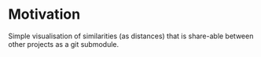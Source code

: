 # Motivation

Simple visualisation of similarities (as distances) that is share-able between other projects as a
git submodule.

